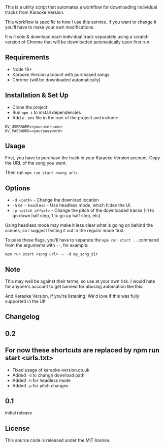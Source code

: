 This is a utility script that automates a workflow for downloading individual tracks from Karaoke Version.

This workflow is specific to how I use this service. If you want to change it you'll have to make your
own modifications.

It will solo & download each individual track separately using a scratch version of Chrome that will be
downloaded automatically upon first run.

## Requirements

- Node 16+
- Karaoke Version account with purchased songs
- Chrome (will be downloaded automatically)

## Installation & Set Up

- Clone the project
- Run `npm i` to install dependencies
- Add a `.env` file in the root of the project and include:

```
KV_USERNAME=<yourusername>
KV_PASSWORD=<yourpassword>
```

## Usage

First, you have to purchase the track in your Karaoke Version account. Copy the URL
of the song you want.

Then run `npm run start <song url>`.

## Options

- `-d <path>` - Change the download location
- `-h` or `--headless` - Use headless mode, which hides the UI.
- `-p <pitch offset>` - Change the pitch of the downloaded tracks (-1 to go down half step, 1 to go up half step, etc)

Using headless mode may make it less clear what is going on behind the scenes, so I suggest testing it out
in the regular mode first.

To pass these flags, you'll have to separate the `npm run start ..` command from the arguments
with `--`, for example:

```
npm run start <song url> -- -d my_song_dir
```

## Note

This may well be against their terms, so use at your own risk. I would hate for anyone's account to get
banned for abusing automation like this.

And Karaoke Version, if you're listening: We'd love if this was fully supported in the UI!

## Changelog

## 0.2

## For now these shortcuts are replaced by npm run start <urls.txt>

- Fixed usage of karaoke-version.co.uk
- Added `-d` to change download path
- Added `-h` for headless mode
- Added `-p` for pitch changes

## 0.1

Initial release

## License

This source code is released under the MIT license.
